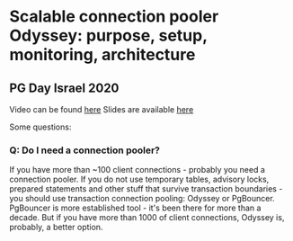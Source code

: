 # Scalable connection pooler Odyssey: purpose, setup, monitoring, architecture
## PG Day Israel 2020

Video can be found [here](https://yadi.sk/i/vunlsW1ip5m8FA)
Slides are available [here](https://yadi.sk/i/DmVlODzv23mBDA)

Some questions:
### Q: Do I need a connection pooler?
If you have more than ~100 client connections - probably you need a connection pooler.
If you do not use temporary tables, advisory locks, prepared statements and other stuff that survive transaction boundaries - you should use transaction connection pooling: Odyssey or PgBouncer.
PgBouncer is more established tool - it's been there for more than a decade.
But if you have more than 1000 of client connections, Odyssey is, probably, a better option.

